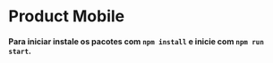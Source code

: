 # Product Mobile

#### Para iniciar instale os pacotes com ``npm install`` e inicie com ``npm run start``.
